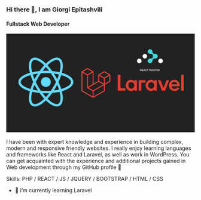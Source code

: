 ### Hi there 👋, I am Giorgi Epitashvili
#### Fullstack Web Developer
![Fulltack Web Developer](https://github.com/pavelFaraday/pavelFaraday/blob/master/1_V7jiZvQBIwUhUY_9VU8Jqg.jpeg)

I have been with expert knowledge and experience in building complex, modern and responsive friendly websites. I really enjoy learning languages and frameworks like React and Laravel, as well as work in WordPress. You can get acquainted with the experience and additional projects gained in Web development through my GitHub profile 🤲

Skills: PHP / REACT / JS /  JQUERY / BOOTSTRAP / HTML / CSS

- 🌱 I’m currently learning Laravel 

